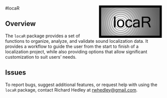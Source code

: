 
\#locaR
<img src="man/figures/locaRLogo_Edit.png" width="40%" align="right" />

## Overview

The `locaR` package provides a set of functions to organize, analyze,
and validate sound localization data. It provides a workflow to guide
the user from the start to finish of a localization project, while also
providing options that allow significant customization to suit users’
needs.

## Issues

To report bugs, suggest additional features, or request help with using
the `locaR` package, contact Richard Hedley at <rwhedley@gmail.com>.

